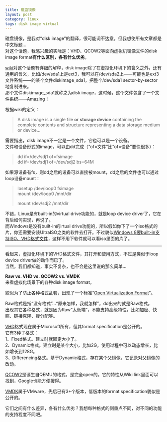 ```yaml
---
title: 磁盘镜像
layout: post
category: linux
tags: disk image virtual
---
```


磁盘镜像，是我对“disk image”的翻译，很可能词不达意，但我想使所有文章都是中文标题...  
对这个话题，我感兴趣的实际是：VHD、QCOW2等面向虚拟机镜像文件的disk image format**有什么区别，各有什么优劣**。  

[wiki](http://en.wikipedia.org/wiki/Virtual_disk_image#Virtualization)对这个话题有详细的解释，disk image除了在虚拟化环境下的含义之外，还有通用的含义，比如/dev/sda1上是ext3，我可以在/dev/sda2上——可能也是ext3文件系统——的某个文件diskimage_sda1，把整个/dev/sda1 sector-by-sector地复制进来。  
那个文件diskimage_sda1就称之为disk image，这时候，这个文件包含了一个文件系统——Amazing！  

根据wiki的定义：

> A disk image is a single file **or storage device** containing the complete contents and structure representing a data storage medium or device...

需要指出，disk image不一定是一个文件，它也可以是一个设备。  
文件和设备形式的image，可以由dd完成（“of=文件”比“of=设备”要快很多）：  

> dd if=/dev/sdj1 of=fsimage  
> dd if=/dev/sdj1 of=/dev/sdj2 bs=64M  

如果源设备有fs，则dd之后的设备可以直接被mount，dd之后的文件也可以通过loop设备mount：  

> losetup /dev/loop0 fsimage  
> mount /dev/loop0 /mnt/dir  
>   
> mount /dev/sdj2 /mnt/dir  

不错，Linux是有built-in的virtual drive功能的，就是loop device driver了，它在背后如何实现，再说了。  
而Windows是没有built-in的irtual drive功能的，所以假如你下了一个iso格式的片，你还需要安装UltraISO之类的软件去打开。不过貌似[Windows 8要built-in支持ISO、VHD格式文件](http://blogs.msdn.com/b/b8/archive/2011/08/30/accessing-data-in-iso-and-vhd-files.aspx)，这样不用下软件就可以看iso里面的片了。  

----------

看起来，虚拟化环境下的VHD格式文件，其打开和使用方式，不过是类似于loop device driver做的动作而已了。  
当然，我们都知道，事实不复杂，也不会是这里说的那么简单...  

**Raw vs. VHD vs. QCOW2 vs. VMDK**  
来看虚拟化场景下的各种disk image format。  

貌似为了防止各种格式乱套，出现了一个标准“[Open Virtualization Format](http://en.wikipedia.org/wiki/Open_Virtualization_Format)”。  

Raw格式是指“没有格式”...“原来怎样，我就怎样”，dd出来的就是Raw格式。  
出现其它各种格式，就是因为Raw“太低端”，不能支持高级特性，比如加密、快照、链接克隆、瘦分配等。  

[VHD](http://en.wikipedia.org/wiki/VHD_(file_format))格式现在属于Microsoft所有，但其format specification是公开的。  
它有3种子格式：  
1、Fixed格式。建立时就固定大小了。  
2、Dynamic格式。建立时是某个大小，比如2G，使用过程中可以动态增长，比如增长到128G。  
3、Differencing格式。基于Dynamic格式，存在某个父镜像，它记录对父镜像的改动。  

[QCOW2](http://en.wikipedia.org/wiki/Qcow#qcow2)是诞生自QEMU的格式，是完全open的。它的特性从Wiki link里面可以找到，Google也能方便搜得。  

[VMDK](http://en.wikipedia.org/wiki/VMDK)属于VMware，先后已有3+个版本，低版本的format specification貌似是公开的。  

它们之间有什么差异，各有什么优劣？我想每种格式的侧重点不同，对不同的功能的支持程度不同吧。  